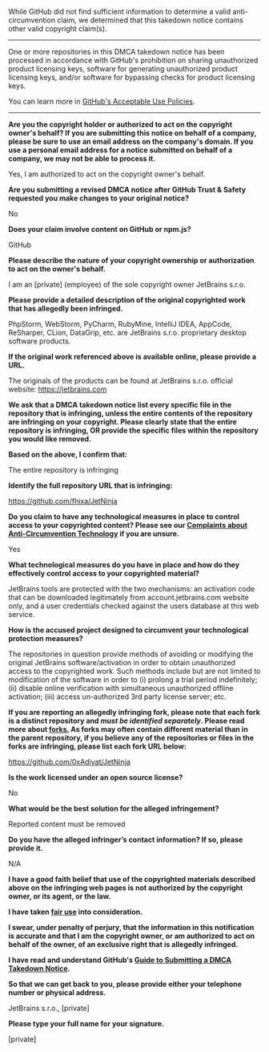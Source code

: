 While GitHub did not find sufficient information to determine a valid anti-circumvention claim, we determined that this takedown notice contains other valid copyright claim(s).

---

One or more repositories in this DMCA takedown notice has been processed in accordance with GitHub's prohibition on sharing unauthorized product licensing keys, software for generating unauthorized product licensing keys, and/or software for bypassing checks for product licensing keys.

You can learn more in [GitHub's Acceptable Use Policies](https://docs.github.com/en/github/site-policy/github-acceptable-use-policies).

---

**Are you the copyright holder or authorized to act on the copyright owner's behalf? If you are submitting this notice on behalf of a company, please be sure to use an email address on the company's domain. If you use a personal email address for a notice submitted on behalf of a company, we may not be able to process it.**

Yes, I am authorized to act on the copyright owner's behalf.

**Are you submitting a revised DMCA notice after GitHub Trust & Safety requested you make changes to your original notice?**

No

**Does your claim involve content on GitHub or npm.js?**

GitHub

**Please describe the nature of your copyright ownership or authorization to act on the owner's behalf.**

I am an [private] (employee) of the sole copyright owner JetBrains s.r.o.

**Please provide a detailed description of the original copyrighted work that has allegedly been infringed.**

PhpStorm, WebStorm, PyCharm, RubyMine, IntelliJ IDEA, AppCode, ReSharper, CLion, DataGrip, etc. are JetBrains s.r.o. proprietary desktop software products.

**If the original work referenced above is available online, please provide a URL.**

The originals of the products can be found at JetBrains s.r.o. official website: https://jetbrains.com

**We ask that a DMCA takedown notice list every specific file in the repository that is infringing, unless the entire contents of the repository are infringing on your copyright. Please clearly state that the entire repository is infringing, OR provide the specific files within the repository you would like removed.**

**Based on the above, I confirm that:**

The entire repository is infringing

**Identify the full repository URL that is infringing:**

https://github.com/fhixa/JetNinja

**Do you claim to have any technological measures in place to control access to your copyrighted content? Please see our <a href="https://docs.github.com/articles/guide-to-submitting-a-dmca-takedown-notice#complaints-about-anti-circumvention-technology">Complaints about Anti-Circumvention Technology</a> if you are unsure.**

Yes

**What technological measures do you have in place and how do they effectively control access to your copyrighted material?**

JetBrains tools are protected with the two mechanisms: an activation code that can be downloaded legitimately from account.jetbrains.com website only, and a user credentials checked against the users database at this web service.

**How is the accused project designed to circumvent your technological protection measures?**

The repositories in question provide methods of avoiding or modifying the original JetBrains software/activation in order to obtain unauthorized access to the copyrighted work. Such methods include but are not limited to modification of the software in order to (i) prolong a trial period indefinitely; (ii) disable online verification with simultaneous unauthorized offline activation; (iii) access un-authorized 3rd party license server; etc.

**If you are reporting an allegedly infringing fork, please note that each fork is a distinct repository and <i>must be identified separately</i>. Please read more about <a href="https://docs.github.com/articles/dmca-takedown-policy#b-what-about-forks-or-whats-a-fork">forks.</a> As forks may often contain different material than in the parent repository, if you believe any of the repositories or files in the forks are infringing, please list each fork URL below:**

https://github.com/0xAdiyat/JetNinja

**Is the work licensed under an open source license?**

No

**What would be the best solution for the alleged infringement?**

Reported content must be removed

**Do you have the alleged infringer’s contact information? If so, please provide it.**

N/A

**I have a good faith belief that use of the copyrighted materials described above on the infringing web pages is not authorized by the copyright owner, or its agent, or the law.**

**I have taken <a href="https://www.lumendatabase.org/topics/22">fair use</a> into consideration.**

**I swear, under penalty of perjury, that the information in this notification is accurate and that I am the copyright owner, or am authorized to act on behalf of the owner, of an exclusive right that is allegedly infringed.**

**I have read and understand GitHub's <a href="https://docs.github.com/articles/guide-to-submitting-a-dmca-takedown-notice/">Guide to Submitting a DMCA Takedown Notice</a>.**

**So that we can get back to you, please provide either your telephone number or physical address.**

JetBrains s.r.o., [private]

**Please type your full name for your signature.**

[private]
